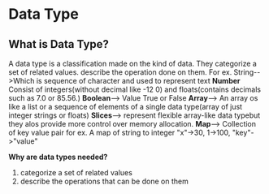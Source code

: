 # Data Type

## What is Data Type?
  
  A data type is a classification made on the kind of data.
  They categorize a set of related values.
  describe the operation done on them.
  For ex. String-->Which is sequence of character and used to represent text
  __Number__
  Consist of integers(without decimal like -12 0) and floats(contains decimals such as 7.0 or 85.56.)
  **Boolean**-->
  Value True or False
  **Array**-->
  An array os like a list or a sequence of elements of a single data type(array of just integer strings or floats)
  **Slices**-->
  represent flexible array-like data typebut they alos provide more control over memory allocation.
  **Map**-->
  Collection of key value pair for ex. A map of string to integer "x"->30, 1->100, "key"->"value"

**Why are data types needed?**

1. categorize a set of related values
2. describe the operations that can be done on them
